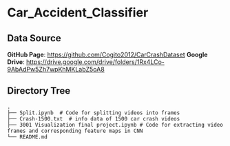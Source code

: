 # Car_Accident_Classifier

## Data Source
**GitHub Page**: https://github.com/Cogito2012/CarCrashDataset
**Google Drive**: https://drive.google.com/drive/folders/1Rx4LCo-9AbAdPw5Zh7wpKhMKLabZ5oA8

## Directory Tree
```
.
├── Split.ipynb  # Code for splitting videos into frames
├── Crash-1500.txt  # info data of 1500 car crash videos
├── 3001 Visualization final project.ipynb # Code for extracting video frames and corresponding feature maps in CNN
└── README.md
```
